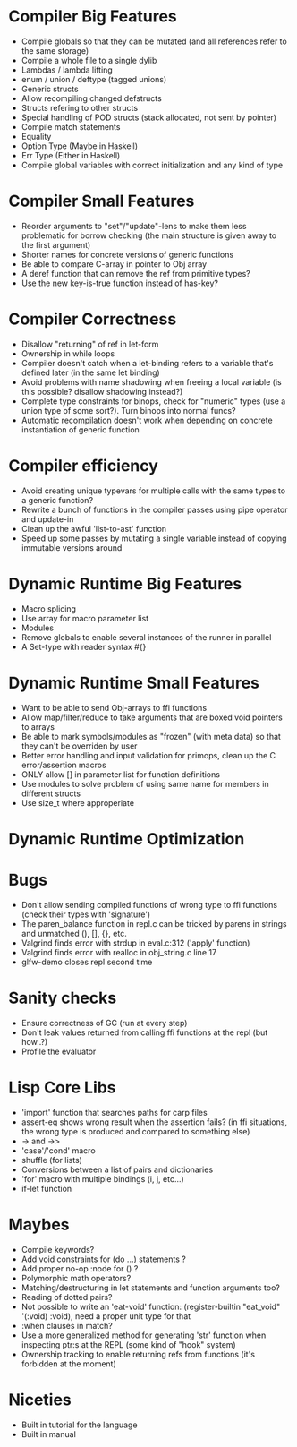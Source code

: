 # Compiler Big Features
  - Compile globals so that they can be mutated (and all references refer to the same storage)
  - Compile a whole file to a single dylib
  - Lambdas / lambda lifting
  - enum / union / deftype (tagged unions)
  - Generic structs
  - Allow recompiling changed defstructs
  - Structs refering to other structs
  - Special handling of POD structs (stack allocated, not sent by pointer)
  - Compile match statements
  - Equality
  - Option Type (Maybe in Haskell)
  - Err Type (Either in Haskell)
  - Compile global variables with correct initialization and any kind of type

# Compiler Small Features
  - Reorder arguments to "set"/"update"-lens to make them less problematic for borrow checking (the main structure is given away to the first argument)
  - Shorter names for concrete versions of generic functions
  - Be able to compare C-array in pointer to Obj array
  - A deref function that can remove the ref from primitive types?
  - Use the new key-is-true function instead of has-key?

# Compiler Correctness
  - Disallow "returning" of ref in let-form
  - Ownership in while loops
  - Compiler doesn't catch when a let-binding refers to a variable that's defined later (in the same let binding)
  - Avoid problems with name shadowing when freeing a local variable (is this possible? disallow shadowing instead?)
  - Complete type constraints for binops, check for "numeric" types (use a union type of some sort?). Turn binops into normal funcs?
  - Automatic recompilation doesn't work when depending on concrete instantiation of generic function
  
# Compiler efficiency
  - Avoid creating unique typevars for multiple calls with the same types to a generic function?
  - Rewrite a bunch of functions in the compiler passes using pipe operator and update-in
  - Clean up the awful 'list-to-ast' function
  - Speed up some passes by mutating a single variable instead of copying immutable versions around



# Dynamic Runtime Big Features
  - Macro splicing
  - Use array for macro parameter list
  - Modules 
  - Remove globals to enable several instances of the runner in parallel
  - A Set-type with reader syntax #{}

# Dynamic Runtime Small Features
  - Want to be able to send Obj-arrays to ffi functions
  - Allow map/filter/reduce to take arguments that are boxed void pointers to arrays
  - Be able to mark symbols/modules as "frozen" (with meta data) so that they can't be overriden by user
  - Better error handling and input validation for primops, clean up the C error/assertion macros
  - ONLY allow [] in parameter list for function definitions
  - Use modules to solve problem of using same name for members in different structs
  - Use size_t where approperiate
  
# Dynamic Runtime Optimization

# Bugs
  - Don't allow sending compiled functions of wrong type to ffi functions (check their types with 'signature')
  - The paren_balance function in repl.c can be tricked by parens in strings and unmatched (), [], {}, etc.
  - Valgrind finds error with strdup in eval.c:312 ('apply' function)
  - Valgrind finds error with realloc in obj_string.c line 17
  - glfw-demo closes repl second time

# Sanity checks
  - Ensure correctness of GC (run at every step)
  - Don't leak values returned from calling ffi functions at the repl (but how..?)
  - Profile the evaluator
  
  
  
# Lisp Core Libs
  - 'import' function that searches paths for carp files
  - assert-eq shows wrong result when the assertion fails? (in ffi situations, the wrong type is produced and compared to something else)
  - -> and ->>
  - 'case'/'cond' macro
  - shuffle (for lists)
  - Conversions between a list of pairs and dictionaries
  - 'for' macro with multiple bindings (i, j, etc...)
  - if-let function

# Maybes
  - Compile keywords?
  - Add void constraints for (do ...) statements ?
  - Add proper no-op :node for () ?
  - Polymorphic math operators?
  - Matching/destructuring in let statements and function arguments too?
  - Reading of dotted pairs?
  - Not possible to write an 'eat-void' function: (register-builtin "eat_void" '(:void) :void), need a proper unit type for that
  - :when clauses in match?
  - Use a more generalized method for generating 'str' function when inspecting ptr:s at the REPL (some kind of "hook" system)
  - Ownership tracking to enable returning refs from functions (it's forbidden at the moment)

# Niceties
  - Built in tutorial for the language
  - Built in manual
